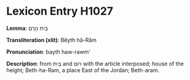 # Lexicon Entry H1027

**Lemma**: בֵּית הָרָם

**Transliteration (xlit)**: Bêyth hâ-Râm

**Pronunciation**: bayth haw-rawm'

**Description**:
from בַּיִת and רוּם with the article interposed; house of the height; Beth-ha-Ram, a place East of the Jordan; Beth-aram.
